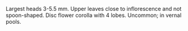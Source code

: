 Largest heads 3-5.5 mm. Upper leaves close to inflorescence and not spoon-shaped. Disc flower corolla with 4 lobes. Uncommon; in vernal pools.
